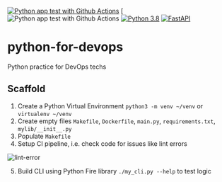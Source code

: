 [![Python app test with Github Actions](https://github.com/RKAnonymous/python-for-devops/actions/workflows/devops.yml/badge.svg)](https://github.com/RKAnonymous/python-for-devops/actions/workflows/devops.yml)
[![Python app test with Github Actions](https://codebuild.us-east-1.amazonaws.com/badges?uuid=eyJlbmNyeXB0ZWREYXRhIjoiVnRJLzh4OUh0S2ZLQUQ5OVp1QkM1Q1Z0NmIzNzg0NHpjaDFpUXQvNmN2Ny9lZ24zZmN6WkxvQnBLMnRlZlRvZHBFSE5QZTZrVE5sY1hvRnM4NkliMHRNPSIsIml2UGFyYW1ldGVyU3BlYyI6IkFHamlIZU4yS2pLOUJpa0giLCJtYXRlcmlhbFNldFNlcmlhbCI6MX0%3D&branch=main)
[![Python 3.8](https://img.shields.io/badge/python-3.8-blue.svg?logo=Python&logoColor=yellow)](https://www.python.org/downloads/release/python-360/)
[![FastAPI](https://img.shields.io/badge/FastAPI-0.85.0-009688.svg?style=flat&logo=FastAPI&logoColor=white)](https://fastapi.tiangolo.com)


# python-for-devops
Python practice for DevOps techs

## Scaffold

1. Create a Python Virtual Environment `python3 -m venv ~/venv` or `virtualenv ~/venv`
2. Create empty files `Makefile`, `Dockerfile`, `main.py`, `requirements.txt`, `mylib/__init__.py`
3. Populate `Makefile`
4. Setup CI pipeline, i.e. check code for issues like lint errors

![lint-error](https://user-images.githubusercontent.com/104907216/193566005-29973d8b-57c1-4c53-8e84-ea19e6b298f8.png)

5. Build CLI using Python Fire library `./my_cli.py --help` to test logic
